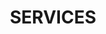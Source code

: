---
title : "SERVICES"
service_list:
# service item loop
- name : "Databases"
  image : "images/icons/dbms.png"
  
# service item loop
- name : "Software Development"
  image : "images/icons/software-development.png"

# custom style
custom_class: "" 
custom_attributes: "" 
custom_css: ""
---